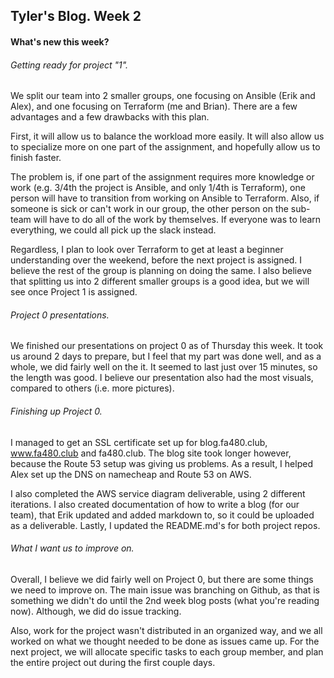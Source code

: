 ## Tyler's Blog. Week 2
#### What's new this week?

###### Getting ready for project "1".
We split our team into 2 smaller groups, one focusing on Ansible (Erik and Alex), and one focusing on Terraform (me and Brian). There are a few advantages and a few drawbacks with this plan.

First, it will allow us to balance the workload more easily. It will also allow us to specialize more on one part of the assignment, and hopefully allow us to finish faster.

The problem is, if one part of the assignment requires more knowledge or work (e.g. 3/4th the project is Ansible, and only 1/4th is Terraform), one person will have to transition from working on Ansible to Terraform. Also, if someone is sick or can't work in our group, the other person on the sub-team will have to do all of the work by themselves. If everyone was to learn everything, we could all pick up the slack instead.

Regardless, I plan to look over Terraform to get at least a beginner understanding over the weekend, before the next project is assigned. I believe the rest of the group is planning on doing the same. I also believe that splitting us into 2 different smaller groups is a good idea, but we will see once Project 1 is assigned.

###### Project 0 presentations.
We finished our presentations on project 0 as of Thursday this week. It took us around 2 days to prepare, but I feel that my part was done well, and as a whole, we did fairly well on the it. It seemed to last just over 15 minutes, so the length was good. I believe our presentation also had the most visuals, compared to others (i.e. more pictures).

###### Finishing up Project 0.
I managed to get an SSL certificate set up for blog.fa480.club, www.fa480.club and fa480.club. The blog site took longer however, because the Route 53 setup was giving us problems. As a result, I helped Alex set up the DNS on namecheap and Route 53 on AWS.

I also completed the AWS service diagram deliverable, using 2 different iterations. I also created documentation of how to write a blog (for our team), that Erik updated and added markdown to, so it could be uploaded as a deliverable. Lastly, I updated the README.md's for both project repos.

###### What I want us to improve on.
Overall, I believe we did fairly well on Project 0, but there are some things we need to improve on. The main issue was branching on Github, as that is something we didn't do until the 2nd week blog posts (what you're reading now). Although, we did do issue tracking.

Also, work for the project wasn't distributed in an organized way, and we all worked on what we thought needed to be done as issues came up. For the next project, we will allocate specific tasks to each group member, and plan the entire project out during the first couple days.
